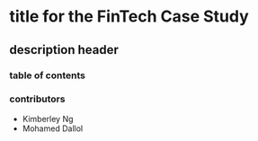 # title for the FinTech Case Study
## description header
### table of contents
### contributors
- Kimberley Ng
- Mohamed Dallol
